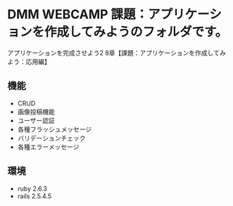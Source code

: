 # DMM WEBCAMP 課題：アプリケーションを作成してみようのフォルダです。
アプリケーションを完成させよう2 8章【課題：アプリケーションを作成してみよう：応用編】
## 機能
 - CRUD
 - 画像投稿機能
 - ユーザー認証
 - 各種フラッシュメッセージ
 - バリデーションチェック
 - 各種エラーメッセージ
## 環境
 - ruby 2.6.3
 - rails 2.5.4.5
